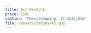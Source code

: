 ```yaml
---
title: Act-Sketch1
price: 150€
caption: "Pencildrawing, 17,5x17,5cm"
file: /assets/images/45.jpg
---
```

